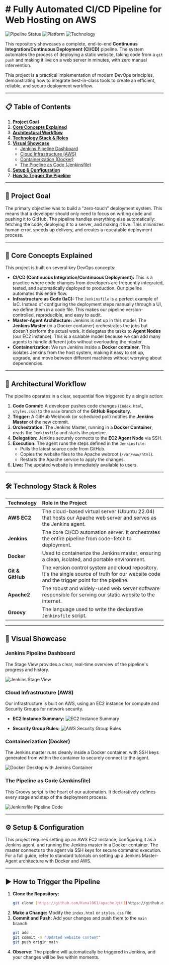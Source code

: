 # # Fully Automated CI/CD Pipeline for Web Hosting on AWS

![Pipeline Status](https://img.shields.io/badge/Pipeline-Passing-brightgreen?style=for-the-badge&logo=jenkins)
![Platform](https://img.shields.io/badge/Platform-AWS-orange?style=for-the-badge&logo=amazon-aws)
![Technology](https://img.shields.io/badge/Tech-Docker%20%7C%20Apache-blue?style=for-the-badge&logo=docker)

This repository showcases a complete, end-to-end **Continuous Integration/Continuous Deployment (CI/CD)** pipeline. The system automates the process of deploying a static website, taking code from a `git push` and making it live on a web server in minutes, with zero manual intervention.

This project is a practical implementation of modern DevOps principles, demonstrating how to integrate best-in-class tools to create an efficient, reliable, and secure deployment workflow.

---

## 📋 Table of Contents

1.  [**Project Goal**](#-project-goal)
2.  [**Core Concepts Explained**](#-core-concepts-explained)
3.  [**Architectural Workflow**](#-architectural-workflow)
4.  [**Technology Stack & Roles**](#-technology-stack--roles)
5.  [**Visual Showcase**](#-visual-showcase)
    * [Jenkins Pipeline Dashboard](#jenkins-pipeline-dashboard)
    * [Cloud Infrastructure (AWS)](#cloud-infrastructure-aws)
    * [Containerization (Docker)](#containerization-docker)
    * [The Pipeline as Code (Jenkinsfile)](#the-pipeline-as-code-jenkinsfile)
6.  [**Setup & Configuration**](#-setup--configuration)
7.  [**How to Trigger the Pipeline**](#-how-to-trigger-the-pipeline)

---

## 🎯 Project Goal

The primary objective was to build a "zero-touch" deployment system. This means that a developer should only need to focus on writing code and pushing it to GitHub. The pipeline handles everything else automatically: fetching the code, deploying it to a server, and making it live. This minimizes human error, speeds up delivery, and creates a repeatable deployment process.

---

## 🧠 Core Concepts Explained

This project is built on several key DevOps concepts:

* **CI/CD (Continuous Integration/Continuous Deployment):** This is a practice where code changes from developers are frequently integrated, tested, and automatically deployed to production. Our pipeline automates this entire flow.
* **Infrastructure as Code (IaC):** The `Jenkinsfile` is a perfect example of IaC. Instead of configuring the deployment steps manually through a UI, we define them in a code file. This makes our pipeline version-controlled, reproducible, and easy to audit.
* **Master-Agent Architecture:** Jenkins is set up in this model. The **Jenkins Master** (in a Docker container) orchestrates the jobs but doesn't perform the actual work. It delegates the tasks to **Agent Nodes** (our EC2 instance). This is a scalable model because we can add many agents to handle different jobs without overloading the master.
* **Containerization:** We run Jenkins inside a **Docker container**. This isolates Jenkins from the host system, making it easy to set up, upgrade, and move between different machines without worrying about dependencies.

---

## 🔄 Architectural Workflow

The pipeline operates in a clear, sequential flow triggered by a single action:

1.  **Code Commit:** A developer pushes code changes (`index.html`, `styles.css`) to the `main` branch of the **GitHub Repository**.
2.  **Trigger:** A GitHub Webhook (or scheduled poll) notifies the **Jenkins Master** of the new commit.
3.  **Orchestration:** The Jenkins Master, running in a **Docker Container**, reads the `Jenkinsfile` and starts the pipeline.
4.  **Delegation:** Jenkins securely connects to the **EC2 Agent Node** via SSH.
5.  **Execution:** The agent runs the steps defined in the `Jenkinsfile`:
    * Pulls the latest source code from GitHub.
    * Copies the website files to the Apache webroot (`/var/www/html`).
    * Restarts the Apache service to apply the changes.
6.  **Live:** The updated website is immediately available to users.

---

## 🛠️ Technology Stack & Roles

| Technology | Role in the Project |
| :--- | :--- |
| **AWS EC2** | The cloud-based virtual server (Ubuntu 22.04) that hosts our Apache web server and serves as the Jenkins agent. |
| **Jenkins** | The core CI/CD automation server. It orchestrates the entire pipeline from code-fetch to deployment. |
| **Docker** | Used to containerize the Jenkins master, ensuring a clean, isolated, and portable environment. |
| **Git & GitHub** | The version control system and cloud repository. It's the single source of truth for our website code and the trigger point for the pipeline. |
| **Apache2** | The robust and widely-used web server software responsible for serving our static website to the internet. |
| **Groovy** | The language used to write the declarative `Jenkinsfile` script. |

---

## 📸 Visual Showcase

### Jenkins Pipeline Dashboard
The Stage View provides a clear, real-time overview of the pipeline's progress and history.

![Jenkins Stage View](assets/Screenshot%202025-10-16%20at%206.25.41%E2%80%AFPM.jpg)

### Cloud Infrastructure (AWS)
Our infrastructure is built on AWS, using an EC2 instance for compute and Security Groups for network security.

* **EC2 Instance Summary:**
    ![EC2 Instance Summary](assets/Screenshot%202025-10-16%20at%206.26.33%E2%80%AFPM.png)

* **Security Group Rules:**
    ![AWS Security Group Rules](assets/Screenshot%202025-10-16%20at%206.26.47%E2%80%AFPM.jpg)

### Containerization (Docker)
The Jenkins master runs cleanly inside a Docker container, with SSH keys generated from within the container to securely connect to the agent.

![Docker Desktop with Jenkins Container](assets/Screenshot%202025-10-16%20at%206.26.26%E2%80%AFPM.jpg)

### The Pipeline as Code (Jenkinsfile)
This Groovy script is the heart of our automation. It declaratively defines every stage and step of the deployment process.

![Jenkinsfile Pipeline Code](assets/Screenshot%202025-10-16%20at%206.34.25%E2%80%AFPM.jpg)

---

## ⚙️ Setup & Configuration

This project requires setting up an AWS EC2 instance, configuring it as a Jenkins agent, and running the Jenkins master in a Docker container. The master connects to the agent via SSH keys for secure command execution. For a full guide, refer to standard tutorials on setting up a Jenkins Master-Agent architecture with Docker and AWS.

---

## ▶️ How to Trigger the Pipeline

1.  **Clone the Repository:**
    ```bash
    git clone [https://github.com/Kunal061/apache.git](https://github.com/Kunal061/apache.git)
    ```
2.  **Make a Change:** Modify the `index.html` or `styles.css` file.
3.  **Commit and Push:** Add your changes and push them to the `main` branch.
    ```bash
    git add .
    git commit -m "Updated website content"
    git push origin main
    ```
4.  **Observe:** The pipeline will automatically be triggered in Jenkins, and your changes will be live within moments.
